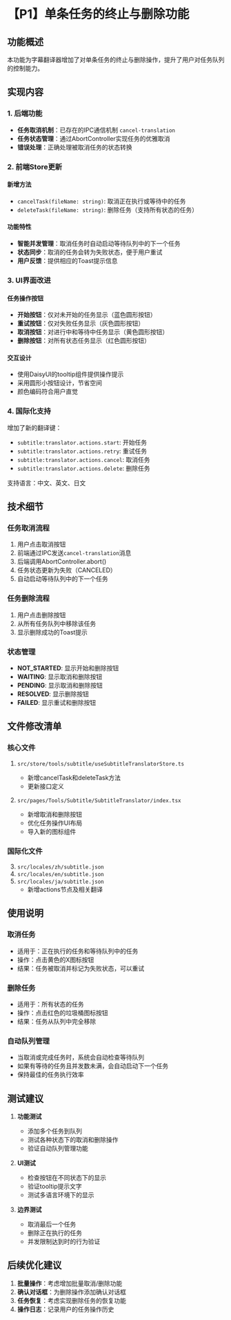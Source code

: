 # 【P1】单条任务的终止与删除功能

## 功能概述

本功能为字幕翻译器增加了对单条任务的终止与删除操作，提升了用户对任务队列的控制能力。

## 实现内容

### 1. 后端功能
- **任务取消机制**：已存在的IPC通信机制 `cancel-translation`
- **任务状态管理**：通过AbortController实现任务的优雅取消
- **错误处理**：正确处理被取消任务的状态转换

### 2. 前端Store更新

#### 新增方法
- `cancelTask(fileName: string)`: 取消正在执行或等待中的任务
- `deleteTask(fileName: string)`: 删除任务（支持所有状态的任务）

#### 功能特性
- **智能并发管理**：取消任务时自动启动等待队列中的下一个任务
- **状态同步**：取消的任务会转为失败状态，便于用户重试
- **用户反馈**：提供相应的Toast提示信息

### 3. UI界面改进

#### 任务操作按钮
- **开始按钮**：仅对未开始的任务显示（蓝色圆形按钮）
- **重试按钮**：仅对失败任务显示（灰色圆形按钮）
- **取消按钮**：对进行中和等待中任务显示（黄色圆形按钮）
- **删除按钮**：对所有状态任务显示（红色圆形按钮）

#### 交互设计
- 使用DaisyUI的tooltip组件提供操作提示
- 采用圆形小按钮设计，节省空间
- 颜色编码符合用户直觉

### 4. 国际化支持

增加了新的翻译键：
- `subtitle:translator.actions.start`: 开始任务
- `subtitle:translator.actions.retry`: 重试任务 
- `subtitle:translator.actions.cancel`: 取消任务
- `subtitle:translator.actions.delete`: 删除任务

支持语言：中文、英文、日文

## 技术细节

### 任务取消流程
1. 用户点击取消按钮
2. 前端通过IPC发送`cancel-translation`消息
3. 后端调用AbortController.abort()
4. 任务状态更新为失败（CANCELED）
5. 自动启动等待队列中的下一个任务

### 任务删除流程
1. 用户点击删除按钮
2. 从所有任务队列中移除该任务
3. 显示删除成功的Toast提示

### 状态管理
- **NOT_STARTED**: 显示开始和删除按钮
- **WAITING**: 显示取消和删除按钮
- **PENDING**: 显示取消和删除按钮
- **RESOLVED**: 显示删除按钮
- **FAILED**: 显示重试和删除按钮

## 文件修改清单

### 核心文件
1. `src/store/tools/subtitle/useSubtitleTranslatorStore.ts`
   - 新增cancelTask和deleteTask方法
   - 更新接口定义

2. `src/pages/Tools/Subtitle/SubtitleTranslator/index.tsx`
   - 新增取消和删除按钮
   - 优化任务操作UI布局
   - 导入新的图标组件

### 国际化文件
3. `src/locales/zh/subtitle.json`
4. `src/locales/en/subtitle.json` 
5. `src/locales/ja/subtitle.json`
   - 新增actions节点及相关翻译

## 使用说明

### 取消任务
- 适用于：正在执行的任务和等待队列中的任务
- 操作：点击黄色的X图标按钮
- 结果：任务被取消并标记为失败状态，可以重试

### 删除任务
- 适用于：所有状态的任务
- 操作：点击红色的垃圾桶图标按钮
- 结果：任务从队列中完全移除

### 自动队列管理
- 当取消或完成任务时，系统会自动检查等待队列
- 如果有等待的任务且并发数未满，会自动启动下一个任务
- 保持最佳的任务执行效率

## 测试建议

1. **功能测试**
   - 添加多个任务到队列
   - 测试各种状态下的取消和删除操作
   - 验证自动队列管理功能

2. **UI测试**
   - 检查按钮在不同状态下的显示
   - 验证tooltip提示文字
   - 测试多语言环境下的显示

3. **边界测试**
   - 取消最后一个任务
   - 删除正在执行的任务
   - 并发限制达到时的行为验证

## 后续优化建议

1. **批量操作**：考虑增加批量取消/删除功能
2. **确认对话框**：为删除操作添加确认对话框
3. **任务恢复**：考虑实现删除任务的恢复功能
4. **操作日志**：记录用户的任务操作历史